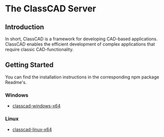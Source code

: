 # The ClassCAD Server

## Introduction

In short, ClassCAD is a framework for developing CAD-based applications. ClassCAD enables the efficient development of complex applications that require classic CAD-functionality.

## Getting Started

You can find the installation instructions in the corresponding npm package Readme's.

### Windows

- [classcad-windows-x64](https://www.npmjs.com/package/@awvinf/classcad-windows-x64)

### Linux

- [classcad-linux-x64](https://www.npmjs.com/package/@awvinf/classcad-linux-x64)
